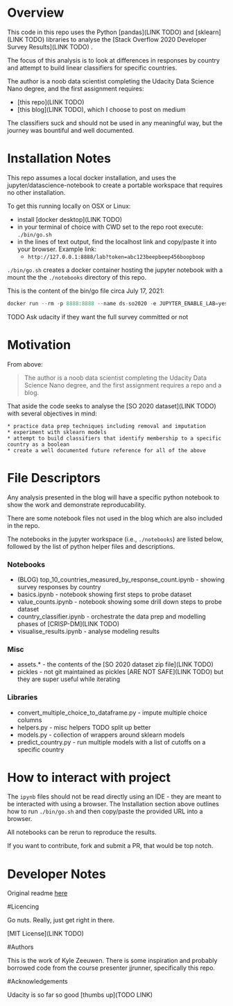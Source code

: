 # Overview

This code in this repo uses the Python [pandas](LINK TODO) and [sklearn](LINK TODO) libraries to analyse the [Stack Overflow 2020 Developer Survey Results](LINK TODO) .

The focus of this analysis is to look at differences in responses by country and attempt to build linear classifiers for specific countries.

The author is a noob data scientist completing the Udacity Data Science Nano degree, and the first assignment requires:

* [this repo](LINK TODO)
* [this blog](LINK TODO), which I choose to post on medium

The classifiers suck and should not be used in any meaningful way, but the journey was bountiful and well documented.

# Installation Notes

This repo assumes a local docker installation, and uses the jupyter/datascience-notebook to create a portable workspace that requires no other installation.

To get this running locally on OSX or Linux:
  * install [docker desktop](LINK TODO)
  * in your terminal of choice with CWD set to the repo root execute: `./bin/go.sh`
  * in the lines of text output, find the localhost link and copy/paste it into your browser. Example link:
    * `http://127.0.0.1:8888/lab?token=abc123beepbeep456boopboop`

`./bin/go.sh` creates a docker container hosting the jupyter notebook with a mount the the `./notebooks` directory of this repo.

This is the content of the bin/go file circa July 17, 2021:

```js
docker run --rm -p 8888:8888 --name ds-so2020 -e JUPYTER_ENABLE_LAB=yes -v $(pwd)/notebook:/home/jovyan/work jupyter/datascience-notebook:latest
```

TODO Ask udacity if they want the full survey committed or not 

# Motivation

From above:

> The author is a noob data scientist completing the Udacity Data Science Nano degree, and the first assignment requires a repo and a blog.

That aside the code seeks to analyse the [SO 2020 dataset](LINK TODO) with several objectives in mind:

    * practice data prep techniques including removal and imputation
    * experiment with sklearn models
    * attempt to build classifiers that identify membership to a specific country as a boolean
    * create a well documented future reference for all of the above

# File Descriptors

Any analysis presented in the blog will have a specific python notebook to show the work and demonstrate reproducability.

There are some notebook files not used in the blog which are also included in the repo.

The notebooks in the jupyter workspace (i.e., `./notebooks`) are listed below, followed by the list of python helper files and descriptions.

### Notebooks
* (BLOG) top_10_countries_measured_by_response_count.ipynb - showing survey responses by country
* basics.ipynb - notebook showing first steps to probe dataset 
* value_counts.ipynb - notebook showing some drill down steps to probe dataset
* country_classifier.ipynb - orchestrate the data prep and modelling phases of [CRISP-DM](LINK TODO) 
* visualise_results.ipynb - analyse modeling results

### Misc
* assets.* - the contents of the [SO 2020 dataset zip file](LINK TODO) 
* pickles - not git maintained as pickles [ARE NOT SAFE](LINK TODO) but they are super useful while iterating

### Libraries
* convert_multiple_choice_to_dataframe.py - impute multiple choice columns
* helpers.py - misc helpers TODO split up better
* models.py - collection of wrappers around sklearn models
* predict_country.py - run multiple models with a list of cutoffs on a specific country

# How to interact with project

The `ipynb` files should not be read directly using an IDE - they are meant to be interacted with using a browser. The Installation section above outlines how to run `./bin/go.sh` and then copy/paste the provided URL into a browser.

All notebooks can be rerun to reproduce the results.

If you want to contribute, fork and submit a PR, that would be top notch.

# Developer Notes

Original readme [here](./docs/original_readme.md)

#Licencing

Go nuts. Really, just get right in there.

[MIT License](LINK TODO)

#Authors

This is the work of Kyle Zeeuwen. There is some inspiration and probably borrowed code from the course presenter jjrunner, specifically this repo. 

#Acknowledgements

Udacity is so far so good [thumbs up](TODO LINK)